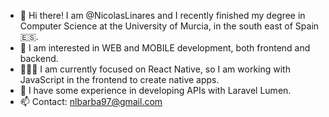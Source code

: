 - 👋 Hi there! I am @NicolasLinares and I recently finished my degree in Computer Science at the University of Murcia, in the south east of Spain 🇪🇸.
- 👀 I am interested in WEB and MOBILE development, both frontend and backend. 
- 🧑🏻‍💻 I am currently focused on React Native, so I am working with JavaScript in the frontend to create native apps. 
- 🔬 I have some experience in developing APIs with Laravel Lumen.
- 📫 Contact: nlbarba97@gmail.com

